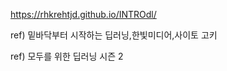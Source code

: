 [//]: # (This template replaces README.md when someone creates a new repo with the fastpages template.)
https://rhkrehtjd.github.io/INTROdl/


ref) 밑바닥부터 시작하는 딥러닝,한빛미디어,사이토 고키

ref) 모두를 위한 딥러닝 시즌 2
